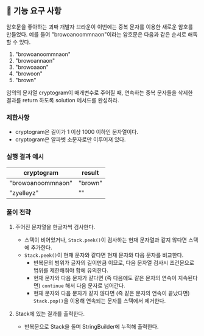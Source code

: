 ## 🚀 기능 요구 사항

암호문을 좋아하는 괴짜 개발자 브라운이 이번에는 중복 문자를 이용한 새로운 암호를 만들었다. 예를 들어 "browoanoommnaon"이라는 암호문은 다음과 같은 순서로 해독할 수 있다.

1. "browoanoommnaon"
2. "browoannaon"
3. "browoaaon"
4. "browoon"
5. "brown"

임의의 문자열 cryptogram이 매개변수로 주어질 때, 연속하는 중복 문자들을 삭제한 결과를 return 하도록 solution 메서드를 완성하라.

### 제한사항

- cryptogram은 길이가 1 이상 1000 이하인 문자열이다.
- cryptogram은 알파벳 소문자로만 이루어져 있다.

### 실행 결과 예시

| cryptogram | result |
| --- | --- |
| "browoanoommnaon" | "brown" |
| "zyelleyz" | "" |

### 풀이 전략

1. 주어진 문자열을 한글자씩 검사한다.
   - 스택이 비어있거나, `Stack.peek()`이 검사하는 현재 문자열과 같지 않다면 스택에 추가한다.
   - `Stack.peek()`이 현재 문자와 같다면 현재 문자와 다음 문자를 비교한다.
     - 반복문의 범위가 글자의 길이만큼 이므로, 다음 문자열 검사시 조건문으로 범위를 제한해줘야 함에 유의한다.
     - 현재 문자와 다음 문자가 같다면 (즉 다음에도 같은 문자의 연속이 지속된다면) `continue` 해서 다음 문자로 넘어간다.
     - 현재 문자와 다음 문자가 같지 않다면 (즉 같은 문자의 연속이 끝났다면) `Stack.pop()`을 이용해 연속되는 문자를 스택에서 제거한다.


2. Stack에 있는 결과를 출력한다.
   - 반복문으로 Stack을 돌며 StringBuilder에 누적해 출력한다.
